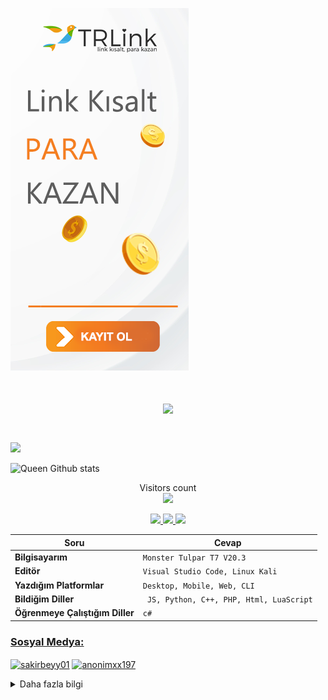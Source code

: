 

<a href="https://tr.link/ref/sakirbey81"><img src="https://raw.githubusercontent.com/SakirBey1/SakirBey1/main/ref.png" title="Para Kazanmak İçin Tıkla Kayıt OL" /></a>



<h1 align="center">
  <a href="https://git.io/typing-svg">
    <img src="https://readme-typing-svg.herokuapp.com/?lines=Sa,+Hoşgeldin+👋;Benim+Adım+Şakir....;Tanistigima+Memun+Olmadım!._.!&center=true&size=25">
  </a>
</h1>

# #

![](https://komarev.com/ghpvc/?username=SakirBey1&color=565f89&style=flat)

![Queen Github stats](https://github-readme-stats.vercel.app/api?username=SakirBey1&show_icons=true&theme=tokyonight)

<p align="center"> 
  Visitors count<br>
  <img src="https://profile-counter.glitch.me/SakirBey1/count.svg" />

<p align="center">
  <a href="https://github.com/SakirBey1">
    <img src="https://komarev.com/ghpvc/?username=SakirBey1&label=Profile%20views&color=ff69b4&label=Profile+Views&style=plastic">

  </a>
  <a href="https://github.com/SakirBey1?tab=stars">
    <img src="https://img.shields.io/github/stars/SakirBey1?color=ff69b4&label=Stargazers&style=plastic">

  </a>
  <a href="https://github.com/SakirBey1?tab=followers">
    <img src="https://img.shields.io/github/followers/SakirBey1?color=ff69b4&label=Followers&style=plastic">
    
Soru | Cevap
--- | --- 
**Bilgisayarım**  | `Monster Tulpar T7 V20.3`
**Editör**  | `Visual Studio Code, Linux Kali`
**Yazdığım Platformlar** | `Desktop, Mobile, Web, CLI`
**Bildiğim Diller**  | ` JS, Python, C++, PHP, Html, LuaScript`
**Öğrenmeye Çalıştığım Diller** | `c#`

    
<h3 align="left">Sosyal Medya:</h3>
<p align="left">
<a href="https://www.instagram.com/" target="blank"><img align="center" src="https://cdn.jsdelivr.net/npm/simple-icons@3.0.1/icons/instagram.svg" alt="sakirbeyy01" height="30" width="40" /></a>
<a href="https://t.me/SakirBey1" target="blank"><img align="center" src="https://cdn.jsdelivr.net/npm/simple-icons@3.0.1/icons/telegram.svg" alt="anonimxx197" height="30" width="40" /></a>

<details>
<summary>Daha fazla bilgi</summary>
  
# Ne aramıştın .xd
  # Hemçkırım ben
  # Sen ddos yiyon
  # Sen kod çalıyon
  # Bağış için [Tıkla](https://telegra.ph/Ba%C4%9F%C4%B1%C5%9F-04-29)
  # [AocProjects](https://github.com/AocProjects)
  
<img src="https://i.pinimg.com/originals/62/c9/3a/62c93a4cf6462f54fdea6d735d927f9c.gif" height="90" with="86">
